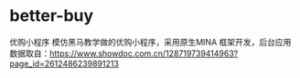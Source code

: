 # better-buy
优购小程序
模仿黑马教学做的优购小程序，采用原生MINA 框架开发，后台应用数据取自：https://www.showdoc.com.cn/128719739414963?page_id=2612486239891213

